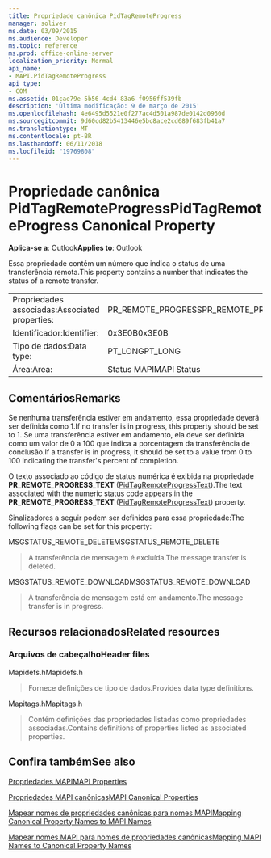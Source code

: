 ```yaml
---
title: Propriedade canônica PidTagRemoteProgress
manager: soliver
ms.date: 03/09/2015
ms.audience: Developer
ms.topic: reference
ms.prod: office-online-server
localization_priority: Normal
api_name:
- MAPI.PidTagRemoteProgress
api_type:
- COM
ms.assetid: 01cae79e-5b56-4cd4-83a6-f0956ff539fb
description: 'Última modificação: 9 de março de 2015'
ms.openlocfilehash: 4e6495d5521e0f277ac4d501a987de0142d0960d
ms.sourcegitcommit: 9d60cd82b5413446e5bc8ace2cd689f683fb41a7
ms.translationtype: MT
ms.contentlocale: pt-BR
ms.lasthandoff: 06/11/2018
ms.locfileid: "19769808"
---
```

# <a name="pidtagremoteprogress-canonical-property"></a><span data-ttu-id="2d07e-103">Propriedade canônica PidTagRemoteProgress</span><span class="sxs-lookup"><span data-stu-id="2d07e-103">PidTagRemoteProgress Canonical Property</span></span>

  
  
<span data-ttu-id="2d07e-104">**Aplica-se a**: Outlook</span><span class="sxs-lookup"><span data-stu-id="2d07e-104">**Applies to**: Outlook</span></span> 
  
<span data-ttu-id="2d07e-105">Essa propriedade contém um número que indica o status de uma transferência remota.</span><span class="sxs-lookup"><span data-stu-id="2d07e-105">This property contains a number that indicates the status of a remote transfer.</span></span>
  
|||
|:-----|:-----|
|<span data-ttu-id="2d07e-106">Propriedades associadas:</span><span class="sxs-lookup"><span data-stu-id="2d07e-106">Associated properties:</span></span>  <br/> |<span data-ttu-id="2d07e-107">PR_REMOTE_PROGRESS</span><span class="sxs-lookup"><span data-stu-id="2d07e-107">PR_REMOTE_PROGRESS</span></span>  <br/> |
|<span data-ttu-id="2d07e-108">Identificador:</span><span class="sxs-lookup"><span data-stu-id="2d07e-108">Identifier:</span></span>  <br/> |<span data-ttu-id="2d07e-109">0x3E0B</span><span class="sxs-lookup"><span data-stu-id="2d07e-109">0x3E0B</span></span>  <br/> |
|<span data-ttu-id="2d07e-110">Tipo de dados:</span><span class="sxs-lookup"><span data-stu-id="2d07e-110">Data type:</span></span>  <br/> |<span data-ttu-id="2d07e-111">PT_LONG</span><span class="sxs-lookup"><span data-stu-id="2d07e-111">PT_LONG</span></span>  <br/> |
|<span data-ttu-id="2d07e-112">Área:</span><span class="sxs-lookup"><span data-stu-id="2d07e-112">Area:</span></span>  <br/> |<span data-ttu-id="2d07e-113">Status MAPI</span><span class="sxs-lookup"><span data-stu-id="2d07e-113">MAPI Status</span></span>  <br/> |
   
## <a name="remarks"></a><span data-ttu-id="2d07e-114">Comentários</span><span class="sxs-lookup"><span data-stu-id="2d07e-114">Remarks</span></span>

<span data-ttu-id="2d07e-115">Se nenhuma transferência estiver em andamento, essa propriedade deverá ser definida como 1.</span><span class="sxs-lookup"><span data-stu-id="2d07e-115">If no transfer is in progress, this property should be set to 1.</span></span> <span data-ttu-id="2d07e-116">Se uma transferência estiver em andamento, ela deve ser definida como um valor de 0 a 100 que indica a porcentagem da transferência de conclusão.</span><span class="sxs-lookup"><span data-stu-id="2d07e-116">If a transfer is in progress, it should be set to a value from 0 to 100 indicating the transfer's percent of completion.</span></span>
  
<span data-ttu-id="2d07e-117">O texto associado ao código de status numérica é exibida na propriedade **PR_REMOTE_PROGRESS_TEXT** ([PidTagRemoteProgressText](pidtagremoteprogresstext-canonical-property.md)).</span><span class="sxs-lookup"><span data-stu-id="2d07e-117">The text associated with the numeric status code appears in the **PR_REMOTE_PROGRESS_TEXT** ([PidTagRemoteProgressText](pidtagremoteprogresstext-canonical-property.md)) property.</span></span>
  
<span data-ttu-id="2d07e-118">Sinalizadores a seguir podem ser definidos para essa propriedade:</span><span class="sxs-lookup"><span data-stu-id="2d07e-118">The following flags can be set for this property:</span></span>
  
<span data-ttu-id="2d07e-119">MSGSTATUS_REMOTE_DELETE</span><span class="sxs-lookup"><span data-stu-id="2d07e-119">MSGSTATUS_REMOTE_DELETE</span></span>
  
> <span data-ttu-id="2d07e-120">A transferência de mensagem é excluída.</span><span class="sxs-lookup"><span data-stu-id="2d07e-120">The message transfer is deleted.</span></span>
    
<span data-ttu-id="2d07e-121">MSGSTATUS_REMOTE_DOWNLOAD</span><span class="sxs-lookup"><span data-stu-id="2d07e-121">MSGSTATUS_REMOTE_DOWNLOAD</span></span>
  
> <span data-ttu-id="2d07e-122">A transferência de mensagem está em andamento.</span><span class="sxs-lookup"><span data-stu-id="2d07e-122">The message transfer is in progress.</span></span>
    
## <a name="related-resources"></a><span data-ttu-id="2d07e-123">Recursos relacionados</span><span class="sxs-lookup"><span data-stu-id="2d07e-123">Related resources</span></span>

### <a name="header-files"></a><span data-ttu-id="2d07e-124">Arquivos de cabeçalho</span><span class="sxs-lookup"><span data-stu-id="2d07e-124">Header files</span></span>

<span data-ttu-id="2d07e-125">Mapidefs.h</span><span class="sxs-lookup"><span data-stu-id="2d07e-125">Mapidefs.h</span></span>
  
> <span data-ttu-id="2d07e-126">Fornece definições de tipo de dados.</span><span class="sxs-lookup"><span data-stu-id="2d07e-126">Provides data type definitions.</span></span>
    
<span data-ttu-id="2d07e-127">Mapitags.h</span><span class="sxs-lookup"><span data-stu-id="2d07e-127">Mapitags.h</span></span>
  
> <span data-ttu-id="2d07e-128">Contém definições das propriedades listadas como propriedades associadas.</span><span class="sxs-lookup"><span data-stu-id="2d07e-128">Contains definitions of properties listed as associated properties.</span></span>
    
## <a name="see-also"></a><span data-ttu-id="2d07e-129">Confira também</span><span class="sxs-lookup"><span data-stu-id="2d07e-129">See also</span></span>



[<span data-ttu-id="2d07e-130">Propriedades MAPI</span><span class="sxs-lookup"><span data-stu-id="2d07e-130">MAPI Properties</span></span>](mapi-properties.md)
  
[<span data-ttu-id="2d07e-131">Propriedades MAPI canônicas</span><span class="sxs-lookup"><span data-stu-id="2d07e-131">MAPI Canonical Properties</span></span>](mapi-canonical-properties.md)
  
[<span data-ttu-id="2d07e-132">Mapear nomes de propriedades canônicas para nomes MAPI</span><span class="sxs-lookup"><span data-stu-id="2d07e-132">Mapping Canonical Property Names to MAPI Names</span></span>](mapping-canonical-property-names-to-mapi-names.md)
  
[<span data-ttu-id="2d07e-133">Mapear nomes MAPI para nomes de propriedades canônicas</span><span class="sxs-lookup"><span data-stu-id="2d07e-133">Mapping MAPI Names to Canonical Property Names</span></span>](mapping-mapi-names-to-canonical-property-names.md)

